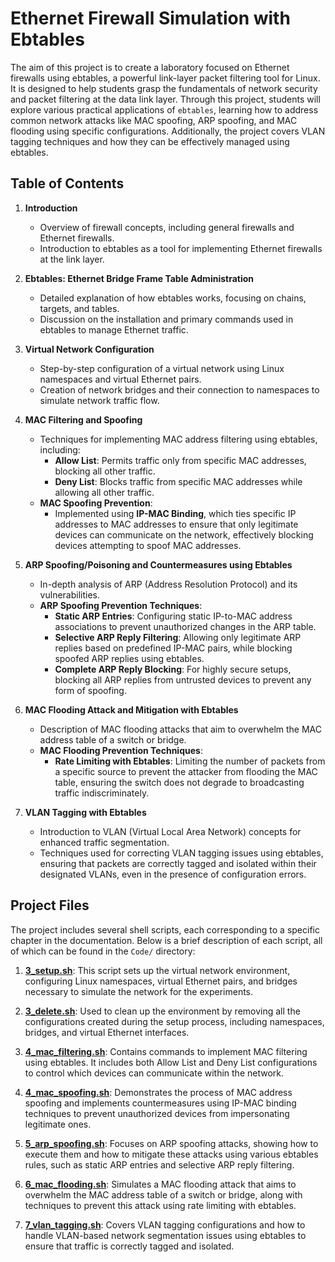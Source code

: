 # Ethernet Firewall Simulation with Ebtables

The aim of this project is to create a laboratory focused on Ethernet firewalls using ebtables, a powerful link-layer packet filtering tool for Linux. It is designed to help students grasp the fundamentals of network security and packet filtering at the data link layer. Through this project, students will explore various practical applications of `ebtables`, learning how to address common network attacks like MAC spoofing, ARP spoofing, and MAC flooding using specific configurations. Additionally, the project covers VLAN tagging techniques and how they can be effectively managed using ebtables.

## Table of Contents

1. **Introduction**
   - Overview of firewall concepts, including general firewalls and Ethernet firewalls.
   - Introduction to ebtables as a tool for implementing Ethernet firewalls at the link layer.

2. **Ebtables: Ethernet Bridge Frame Table Administration**
   - Detailed explanation of how ebtables works, focusing on chains, targets, and tables.
   - Discussion on the installation and primary commands used in ebtables to manage Ethernet traffic.

3. **Virtual Network Configuration**
   - Step-by-step configuration of a virtual network using Linux namespaces and virtual Ethernet pairs.
   - Creation of network bridges and their connection to namespaces to simulate network traffic flow.

4. **MAC Filtering and Spoofing**
   - Techniques for implementing MAC address filtering using ebtables, including:
     - **Allow List**: Permits traffic only from specific MAC addresses, blocking all other traffic.
     - **Deny List**: Blocks traffic from specific MAC addresses while allowing all other traffic.
   - **MAC Spoofing Prevention**:
     - Implemented using **IP-MAC Binding**, which ties specific IP addresses to MAC addresses to ensure that only legitimate devices can communicate on the network, effectively blocking devices attempting to spoof MAC addresses.

5. **ARP Spoofing/Poisoning and Countermeasures using Ebtables**
   - In-depth analysis of ARP (Address Resolution Protocol) and its vulnerabilities.
   - **ARP Spoofing Prevention Techniques**:
     - **Static ARP Entries**: Configuring static IP-to-MAC address associations to prevent unauthorized changes in the ARP table.
     - **Selective ARP Reply Filtering**: Allowing only legitimate ARP replies based on predefined IP-MAC pairs, while blocking spoofed ARP replies using ebtables.
     - **Complete ARP Reply Blocking**: For highly secure setups, blocking all ARP replies from untrusted devices to prevent any form of spoofing.

6. **MAC Flooding Attack and Mitigation with Ebtables**
   - Description of MAC flooding attacks that aim to overwhelm the MAC address table of a switch or bridge.
   - **MAC Flooding Prevention Techniques**:
     - **Rate Limiting with Ebtables**: Limiting the number of packets from a specific source to prevent the attacker from flooding the MAC table, ensuring the switch does not degrade to broadcasting traffic indiscriminately.

7. **VLAN Tagging with Ebtables**
   - Introduction to VLAN (Virtual Local Area Network) concepts for enhanced traffic segmentation.
   - Techniques used for correcting VLAN tagging issues using ebtables, ensuring that packets are correctly tagged and isolated within their designated VLANs, even in the presence of configuration errors.

## Project Files

The project includes several shell scripts, each corresponding to a specific chapter in the documentation. Below is a brief description of each script, all of which can be found in the `Code/` directory:

1. **[3_setup.sh](Code/3_setup.sh)**: This script sets up the virtual network environment, configuring Linux namespaces, virtual Ethernet pairs, and bridges necessary to simulate the network for the experiments.

2. **[3_delete.sh](Code/3_delete.sh)**: Used to clean up the environment by removing all the configurations created during the setup process, including namespaces, bridges, and virtual Ethernet interfaces.

3. **[4_mac_filtering.sh](Code/4_mac_filtering.sh)**: Contains commands to implement MAC filtering using ebtables. It includes both Allow List and Deny List configurations to control which devices can communicate within the network.

4. **[4_mac_spoofing.sh](Code/4_mac_spoofing.sh)**: Demonstrates the process of MAC address spoofing and implements countermeasures using IP-MAC binding techniques to prevent unauthorized devices from impersonating legitimate ones.

5. **[5_arp_spoofing.sh](Code/5_arp_spoofing.sh)**: Focuses on ARP spoofing attacks, showing how to execute them and how to mitigate these attacks using various ebtables rules, such as static ARP entries and selective ARP reply filtering.

6. **[6_mac_flooding.sh](Code/6_mac_flooding.sh)**: Simulates a MAC flooding attack that aims to overwhelm the MAC address table of a switch or bridge, along with techniques to prevent this attack using rate limiting with ebtables.

7. **[7_vlan_tagging.sh](Code/7_vlan_tagging.sh)**: Covers VLAN tagging configurations and how to handle VLAN-based network segmentation issues using ebtables to ensure that traffic is correctly tagged and isolated.
